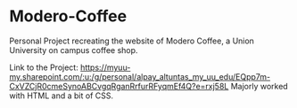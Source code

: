 # Modero-Coffee
Personal Project recreating the website of Modero Coffee, a Union University on campus coffee shop.

Link to the Project:
https://myuu-my.sharepoint.com/:u:/g/personal/alpay_altuntas_my_uu_edu/EQpp7m-CxVZCjR0cmeSynoABCvgqRganRrfurRFyqmEf4Q?e=rxj58L 
Majorly worked with HTML and a bit of CSS.
